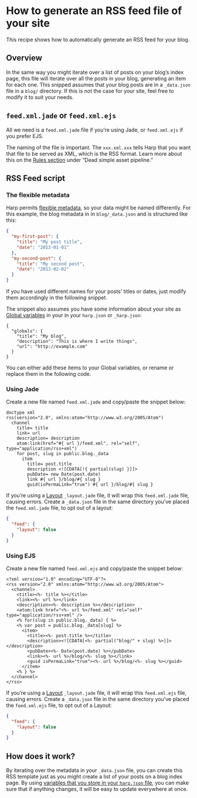 # How to generate an RSS feed file of your site

This recipe shows how to automatically generate an RSS feed for your blog.

## Overview

In the same way you might iterate over a list of posts on your blog’s index page, this file will iterate over all the posts in your blog, generating an item for each one. This snipped assumes that your blog posts are in a `_data.json` file in a `blog/` directory. If this is not the case for your site, feel free to modify it to suit your needs.

## `feed.xml.jade` or `feed.xml.ejs`

All we need is a `feed.xml.jade` file if you’re using Jade, or `feed.xml.ejs` if you prefer EJS.

The naming of the file is important. The `xxx.xml.xxx` tells Harp that you want that file to be served as XML, which is the RSS format. Learn more about this on the [Rules section](/docs/development/rules) under “Dead simple asset pipeline.”

## RSS Feed script

### The flexible metadata

Harp permits [flexible metadata](/docs/development/metadata), so your data might be named differently. For this example, the blog metadata in in `blog/_data.json` and is structured like this:

```json
{
  "my-first-post": {
    "title": "My post title",
    "date": "2013-01-01"
  },
  "my-second-post": {
    "title": "My second post",
    "date": "2013-02-02"
  }
}
```

If you have used different names for your posts’ titles or dates, just modify them accordingly in the following snippet. 

The snippet also assumes you have some information about your site as [Global variables](/docs/development/globals) in your in your `harp.json` or `_harp.json`:

```
{
  "globals": {
    "title": "My blog",
    "description": "This is where I write things",
    "url": "http://example.com"
  }
}
```

You can either add these items to your Global variables, or rename or replace them in the following code.

### Using Jade

Create a new file named `feed.xml.jade` and copy/paste the snippet below:

```jade
doctype xml
rss(version="2.0", xmlns:atom="http://www.w3.org/2005/Atom")
  channel  
    title= title
    link= url
    description= description
    atom:link(href="#{ url }/feed.xml", rel="self", type="application/rss+xml")
    for post, slug in public.blog._data
      item
        title= post.title
        description <![CDATA[!{ partial(slug) }]]>
        pubDate= new Date(post.date)
        link #{ url }/blog/#{ slug }
        guid(isPermaLink="true") #{ url }/blog/#{ slug }
```

If you’re using a [Layout](/docs/development/layout) `_layout.jade` file, it will wrap this `feed.xml.jade` file, causing errors. Create a `_data.json` file in the same directory you’ve placed the `feed.xml.jade` file, to opt out of a layout:

```json
{
  "feed": {
    "layout": false
  }
}
```

### Using EJS

Create a new file named `feed.xml.ejs` and copy/paste the snippet below:

```ejs
<?xml version="1.0" encoding="UTF-8"?>
<rss version="2.0" xmlns:atom="http://www.w3.org/2005/Atom">
  <channel>
    <title><%- title %></title>
    <link><%- url %></link>
    <description><%- description %></description>
    <atom:link href="<%- url %>/feed.xml" rel="self" type="application/rss+xml" />
    <% for(slug in public.blog._data) { %>
    <% var post = public.blog._data[slug] %>
      <item>
        <title><%- post.title %></title>
        <description><![CDATA[<%- partial("blog/" + slug) %>]]></description>
        <pubDate><%- Date(post.date) %></pubDate>
        <link><%- url %>/blog/<%- slug %></link>
        <guid isPermaLink="true"><%- url %>/blog/<%- slug %></guid>
      </item>
    <% } %>
  </channel>
</rss>
```

If you’re using a [Layout](/docs/development/layout) `_layout.jade` file, it will wrap this `feed.xml.ejs` file, causing errors. Create a `_data.json` file in the same directory you’ve placed the `feed.xml.ejs` file, to opt out of a Layout:

```json
{
  "feed": {
    "layout": false
  }
}
```

## How does it work?

By iterating over the metadata in your `_data.json` file, you can create this RSS template just as you might create a list of your posts on a blog index page. By using [variables that you store in your `harp.json` file](/docs/development/globals), you can make sure that if anything changes, it will be easy to update everywhere at once.
